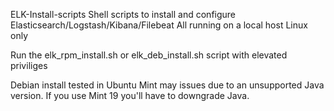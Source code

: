 ELK-Install-scripts
Shell scripts to install and configure Elasticsearch/Logstash/Kibana/Filebeat
All running on a local host
Linux only

Run the elk_rpm_install.sh or elk_deb_install.sh script with elevated priviliges

Debian install tested in Ubuntu
Mint may issues due to an unsupported Java version. If you use Mint 19 you'll have to downgrade Java.
